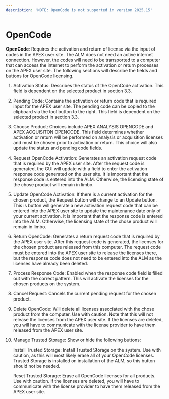 ```yaml
---
description: 'NOTE: OpenCode is not supported in version 2025.15'
---
```


# OpenCode

**OpenCode**: Requires the activation and return of license via the input of codes in the APEX user site. The ALM does not need an active internet connection. However, the codes will need to be transported to a computer that can access the internet to perform the activation or return processes on the APEX user site. The following sections will describe the fields and buttons for OpenCode licensing.

1. Activation Status: Describes the status of the OpenCode activation. This field is dependent on the selected product in section 3.3.
2. Pending Code: Contains the activation or return code that is required input for the APEX user site. The pending code can be copied to the clipboard via the tool button to the right. This field is dependent on the selected product in section 3.3.
3. Choose Product: Choices include APEX ANALYSIS OPENCODE and APEX ACQUISITON OPENCODE. This field determines whether activation or return will be performed on analysis or acquisition licenses and must be chosen prior to activation or return. This choice will also update the status and pending code fields.
4. Request OpenCode Activation: Generates an activation request code that is required by the APEX user site. After the request code is generated, the GUI will update with a field to enter the activation response code generated on the user site. It is important that the response code is entered into the ALM. Otherwise, the licensing state of the chose product will remain in limbo.
5. Update OpenCode Activation: If there is a current activation for the chosen product, the Request button will change to an Update button. This is button will generate a new activation request code that can be entered into the APEX user site to update the maintenance date only of your current activation. It is important that the response code is entered into the ALM. Otherwise, the licensing state of the chose product will remain in limbo.
6. Return OpenCode: Generates a return request code that is required by the APEX user site. After this request code is generated, the licenses for the chosen product are released from this computer. The request code must be entered into the APEX user site to release the licenses there, but the response code does not need to be entered into the ALM as the licenses have already been deleted.
7. Process Response Code: Enabled when the response code field is filled out with the correct pattern. This will activate the licenses for the chosen products on the system.
8. Cancel Request: Cancels the current pending request for the chosen product.
9. Delete OpenCode: Will delete all licenses associated with the chose product from the computer. Use with caution. Note that this will not release the licenses from the APEX user site. If the licenses are deleted, you will have to communicate with the license provider to have them released from the APEX user site.
10. Manage Trusted Storage: Show or hide the following buttons:

    Install Trusted Storage: Install Trusted Storage on the system. Use with caution, as this will most likely erase all of your OpenCode licenses. Trusted Storage is installed on installation of the ALM, so this button should not be needed.

    Reset Trusted Storage: Erase all OpenCode licenses for all products. Use with caution. If the licenses are deleted, you will have to communicate with the license provider to have them released from the APEX user site.
